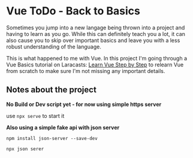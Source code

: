 # Vue ToDo - Back to Basics
Sometimes you jump into a new langage being thrown into a project and having to learn as you go.  While this can definitely teach you a lot, it can also cause you to skip over important basics and leave you with a less robust understanding of the language.

This is what happened to me with Vue.  In this project I'm going through a Vue Basics tutorial on Laracasts: [Learn Vue Step by Step](https://laracasts.com/series/learn-vue-3-step-by-step) to relearn Vue from scratch to make sure I'm not missing any important details.


## Notes about the project

**No Build or Dev script yet - for now using simple https server**

use `npx serve` to start it


**Also using a simple fake api with json server**

`npm install json-server --save-dev` 

`npx json serer`